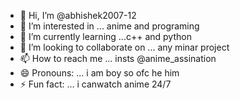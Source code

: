 - 👋 Hi, I’m @abhishek2007-12
- 👀 I’m interested in ... anime and programing
- 🌱 I’m currently learning ...c++ and python
- 💞️ I’m looking to collaborate on ... any minar project
- 📫 How to reach me ...  insts @anime_assination
- 😄 Pronouns: ... i am boy so ofc he him
- ⚡ Fun fact: ... i canwatch anime 24/7

<!---
abhishek2007-12/abhishek2007-12 is a ✨ special ✨ repository because its `README.md` (this file) appears on your GitHub profile.
You can click the Preview link to take a look at your changes.
--->
